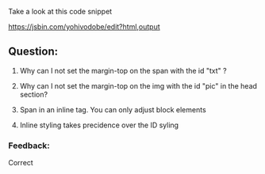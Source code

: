 Take a look at this code snippet

https://jsbin.com/yohivodobe/edit?html,output

## Question: 

1. Why can I not set the margin-top on the span with the id "txt" ? 

1. Why can I not set the margin-top on the img with the id "pic" in the head section?



1. Span in an inline tag.  You can only adjust block elements
2. Inline styling takes precidence over the ID syling 


### Feedback:
Correct
